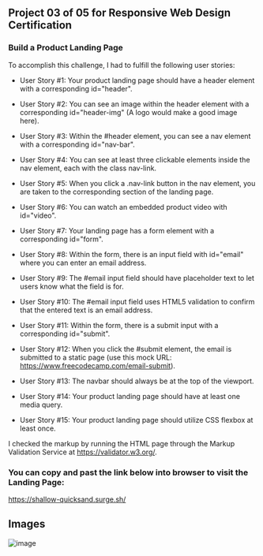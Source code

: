 ## Project 03 of 05 for Responsive Web Design Certification

### Build a Product Landing Page

To accomplish this challenge, I had to fulfill the following user stories:

* User Story #1: Your product landing page should have a header element with a corresponding id="header".

* User Story #2: You can see an image within the header element with a corresponding id="header-img" (A logo would make a good image here).

* User Story #3: Within the #header element, you can see a nav element with a corresponding id="nav-bar".

* User Story #4: You can see at least three clickable elements inside the nav element, each with the class nav-link.

* User Story #5: When you click a .nav-link button in the nav element, you are taken to the corresponding section of the landing page.

* User Story #6: You can watch an embedded product video with id="video".

* User Story #7: Your landing page has a form element with a corresponding id="form".

* User Story #8: Within the form, there is an input field with id="email" where you can enter an email address.

* User Story #9: The #email input field should have placeholder text to let users know what the field is for.

* User Story #10: The #email input field uses HTML5 validation to confirm that the entered text is an email address.

* User Story #11: Within the form, there is a submit input with a corresponding id="submit".

* User Story #12: When you click the #submit element, the email is submitted to a static page (use this mock URL: https://www.freecodecamp.com/email-submit). 

* User Story #13: The navbar should always be at the top of the viewport.

* User Story #14: Your product landing page should have at least one media query.

* User Story #15: Your product landing page should utilize CSS flexbox at least once.

I checked the markup by running the HTML page through the Markup Validation Service at https://validator.w3.org/.

### You can copy and past the link below into browser to visit the Landing Page:
https://shallow-quicksand.surge.sh/

## Images

![image](https://user-images.githubusercontent.com/99361183/188452740-3c4c2586-eeba-4a18-b2c8-82708eacac85.png)








